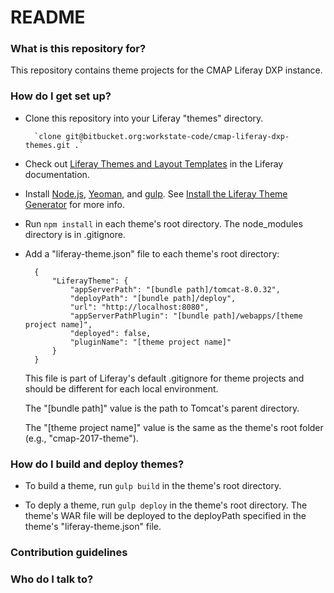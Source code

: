 # README #

### What is this repository for? ###

This repository contains theme projects for the CMAP Liferay DXP instance.

### How do I get set up? ###

* Clone this repository into your Liferay "themes" directory.

        `clone git@bitbucket.org:workstate-code/cmap-liferay-dxp-themes.git .`

* Check out [Liferay Themes and Layout Templates](https://dev.liferay.com/develop/tutorials/-/knowledge_base/7-0/introduction-to-themes) in the Liferay documentation.
 
* Install [Node.js](https://nodejs.org/en/), [Yeoman](http://yeoman.io/), and [gulp](https://gulpjs.com/). See [Install the Liferay Theme Generator](https://dev.liferay.com/develop/tutorials/-/knowledge_base/7-0/introduction-to-themes) for more info.

* Run `npm install` in each theme's root directory. The node_modules directory is in .gitignore.

* Add a "liferay-theme.json" file to each theme's root directory: 

        {
            "LiferayTheme": {
                "appServerPath": "[bundle path]/tomcat-8.0.32",
                "deployPath": "[bundle path]/deploy",
                "url": "http://localhost:8080",
                "appServerPathPlugin": "[bundle path]/webapps/[theme project name]",
                "deployed": false,
                "pluginName": "[theme project name]"
            }
        }

    This file is part of Liferay's default .gitignore for theme projects and should be different for each local environment.

    The "[bundle path]" value is the path to Tomcat's parent directory.
  
    The "[theme project name]" value is the same as the theme's root folder (e.g., "cmap-2017-theme"). 

### How do I build and deploy themes? ###

* To build a theme, run `gulp build` in the theme's root directory.

* To deply a theme, run `gulp deploy` in the theme's root directory. The theme's WAR file will be deployed to the deployPath specified in the theme's "liferay-theme.json" file.

### Contribution guidelines ###

### Who do I talk to? ###

